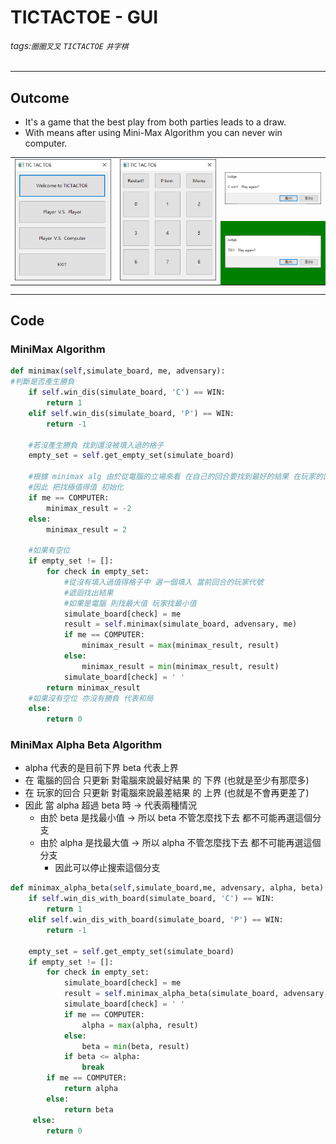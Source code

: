 # TICTACTOE - GUI
###### tags:`圈圈叉叉` `TICTACTOE` `井字棋`
---
## Outcome
- It's a game that the best play from both parties leads to a draw.
- With means after using Mini-Max Algorithm you can never win computer.

<table>
    <tr>
        <td rowspan = "2"> <img src=https://github.com/wewanadi/GUI-tictactoe/blob/master/.picture/tictactoe%20(2).png width="263"> </td> 
        <td rowspan = "2"> <img src=https://github.com/wewanadi/GUI-tictactoe/blob/master/.picture/tictactoe%20(1).png width="263"> </td> 
        <td> <img src=https://github.com/wewanadi/GUI-tictactoe/blob/master/.picture/tictactoe%20(3).png width="263"> </td> 
   </tr>
   <tr>
        <td bgcolor="green"> <img src=https://github.com/wewanadi/GUI-tictactoe/blob/master/.picture/tictactoe%20(4).png width="263"> </td> 
   </tr>
</table>

---
## Code
### MiniMax Algorithm 
```python
def minimax(self,simulate_board, me, advensary):
#判斷是否產生勝負
    if self.win_dis(simulate_board, 'C') == WIN:
        return 1
    elif self.win_dis(simulate_board, 'P') == WIN:
        return -1

    #若沒產生勝負 找到還沒被填入過的格子
    empty_set = self.get_empty_set(simulate_board)

    #根據 minimax alg 由於從電腦的立場來看 在自己的回合要找到最好的結果 在玩家的回合要找到對自己最差的結果
    #因此 把找極值得值 初始化
    if me == COMPUTER:
        minimax_result = -2
    else:
        minimax_result = 2

    #如果有空位
    if empty_set != []:
        for check in empty_set:
            #從沒有填入過值得格子中 選一個填入 當前回合的玩家代號
            #遞迴找出結果
            #如果是電腦 則找最大值 玩家找最小值 
            simulate_board[check] = me
            result = self.minimax(simulate_board, advensary, me)
            if me == COMPUTER:
                minimax_result = max(minimax_result, result)
            else:
                minimax_result = min(minimax_result, result)
            simulate_board[check] = ' '
        return minimax_result
    #如果沒有空位 亦沒有勝負 代表和局
    else:
        return 0
```


### MiniMax Alpha Beta Algorithm 
- alpha 代表的是目前下界 beta 代表上界
- 在 電腦的回合 只更新 對電腦來說最好結果 的 下界 (也就是至少有那麼多)
- 在 玩家的回合 只更新 對電腦來說最差結果 的 上界 (也就是不會再更差了)
- 因此 當 alpha 超過 beta 時 -> 代表兩種情況
    - 由於 beta 是找最小值 -> 所以 beta 不管怎麼找下去 都不可能再選這個分支
    - 由於 alpha 是找最大值 -> 所以 alpha 不管怎麼找下去 都不可能再選這個分支
        - 因此可以停止搜索這個分支
```python
def minimax_alpha_beta(self,simulate_board,me, advensary, alpha, beta):
    if self.win_dis_with_board(simulate_board, 'C') == WIN:
        return 1
    elif self.win_dis_with_board(simulate_board, 'P') == WIN:
        return -1

    empty_set = self.get_empty_set(simulate_board)
    if empty_set != []:
        for check in empty_set:
            simulate_board[check] = me
            result = self.minimax_alpha_beta(simulate_board, advensary, me, alpha, beta)
            simulate_board[check] = ' '
            if me == COMPUTER:
                alpha = max(alpha, result)
            else:
                beta = min(beta, result)
            if beta <= alpha:
                break
        if me == COMPUTER:
            return alpha
        else:
            return beta
     else:
        return 0
```
